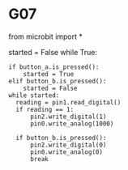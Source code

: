 # G07
from microbit import *

started = False
while True:
    
    if button_a.is_pressed():
        started = True
    elif button_b.is_pressed():
        started = False
    while started:
      reading = pin1.read_digital()
      if reading == 1:
          pin2.write_digital(1)
          pin0.write_analog(1000)
    
      if button_b.is_pressed():
          pin2.write_digital(0)
          pin0.write_analog(0)
          break
                
                        
                        
            
        
        
    
    

